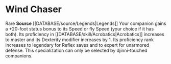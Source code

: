 ﻿---
id: '10'
name: Wind Chaser
rarity: Common
source: '[[DATABASE/source/Legends|Legends]]'
type: Animal Companion Specialization

---
# Wind Chaser

<span class="trait-rare item-trait">Rare</span>
**Source** [[DATABASE/source/Legends|Legends]]
Your companion gains a +20-foot status bonus to its Speed or fly Speed (your choice if it has both). Its proficiency in [[DATABASE/skill/Acrobatics|Acrobatics]] increases to master and its Dexterity modifier increases by 1. Its proficiency rank increases to legendary for Reflex saves and to expert for unarmored defense. This specialization can only be selected by djinni-touched companions.